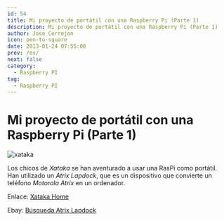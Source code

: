 ```yaml
---
id: 54
title: Mi proyecto de portátil con una Raspberry Pi (Parte 1)
description: Mi proyecto de portátil con una Raspberry Pi (Parte 1)
author: Jose Cerrejon
icon: pen-to-square
date: 2013-01-24 07:55:00
prev: /es/
next: false
category:
  - Raspberry PI
tag:
  - Raspberry PI
---
```


# Mi proyecto de portátil con una Raspberry Pi (Parte 1)

![xataka](/images/xakatahome.jpg)

Los chicos de *Xataka* se han aventurado a usar una RasPi como portátil. Han utilizado un *Atrix Lapdock*, que es un dispositivo que convierte un teléfono *Motorola Atrix* en un ordenador.

Enlace: [Xataka Home](http://www.xatakahome.com/trucos-y-bricolaje-smart/mi-proyecto-de-portatil-con-una-raspberry-pi-parte-1)

Ebay: [Búsqueda Atrix Lapdock](http://www.ebay.es/sch/i.html?LH_PrefLoc=3&_trkparms=65%253A12%257C66%253A2%257C39%253A1%257C72%253A7076&rt=nc&_nkw=atrix+laptop&_trksid=p3286.c0.m14&_sop=15&_sc=1)